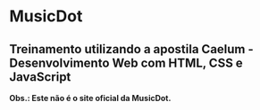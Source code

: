 # MusicDot

## Treinamento utilizando a apostila Caelum - Desenvolvimento Web com HTML, CSS e JavaScript

**Obs.: Este não é o site oficial da MusicDot.**
